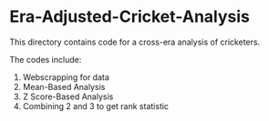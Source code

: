 # Era-Adjusted-Cricket-Analysis
This directory contains code for a cross-era analysis of cricketers. 


The codes include: 
1. Webscrapping for data
2. Mean-Based Analysis
3. Z Score-Based Analysis
4. Combining 2 and 3 to get rank statistic
